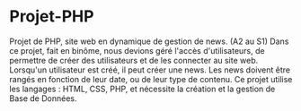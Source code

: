 # Projet-PHP
Projet de PHP, site web en dynamique de gestion de news. (A2 au S1)
Dans ce projet, fait en binôme, nous devions géré l'accès d'utilisateurs, de permettre de créer des utilisateurs et de les connecter au site web.
Lorsqu'un utilisateur est créé, il peut créer une news. Les news doivent être rangés en fonction de leur date, ou de leur type de contenu.
Ce projet utilise les langages : HTML, CSS, PHP, et nécessite la création et la gestion de Base de Données.
